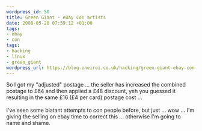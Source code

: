 ```yaml
--- 
wordpress_id: 50
title: Green Giant - eBay Con artists
date: 2008-05-20 07:59:12 +01:00
tags: 
- ebay
- con
tags: 
- hacking
- linux
- green_giant
wordpress_url: https://blog.oneiroi.co.uk/hacking/green-giant-ebay-con-artists
---
```

<div style=''>So I got my "adjusted" postage ... the seller has increased the
combined postage to £64 and then applied a £48 discount, yeh you
guessed it resulting in the same £16 (£4 per card) postage cost ...<br /><br />I've
seen some blatant attempts to con people before, but just ... wow ...
I'm giving the selling on ebay time to correct this ... otherwise I'm
going to name and shame.<br /></div>
